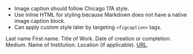 


* Image caption should follow Chicago 17A style. 
* Use inline HTML for styling because Markdown does not have a native image caption block.
* Can apply custom style later by targeting `<figcaption>` tags.

<p>
<figcaption>
Last name First name. Title of Work. Date of creation or completion. Medium. Name of Institution. Location (if applicable). <a href="">URL</a>.
</figcaption>
</p>
